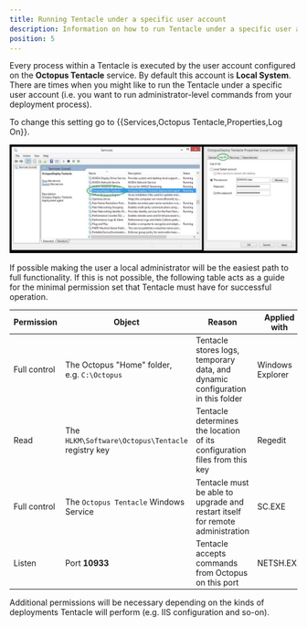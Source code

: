 ```yaml
---
title: Running Tentacle under a specific user account
description: Information on how to run Tentacle under a specific user account.
position: 5
---
```


Every process within a Tentacle is executed by the user account configured on the **Octopus Tentacle** service. By default this account is **Local System**. There are times when you might like to run the Tentacle under a specific user account (i.e. you want to run administrator-level commands from your deployment process).

To change this setting go to {{Services,Octopus Tentacle,Properties,Log On}}.

![](/docs/images/3048117/3277918.jpg "width=500")

If possible making the user a local administrator will be the easiest path to full functionality. If this is not possible, the following table acts as a guide for the minimal permission set that Tentacle must have for successful operation.

| Permission   | Object                                   | Reason                                   | Applied with     |
| ------------ | ---------------------------------------- | ---------------------------------------- | ---------------- |
| Full control | The Octopus "Home" folder, e.g. `C:\Octopus` | Tentacle stores logs, temporary data, and dynamic configuration in this folder | Windows Explorer |
| Read         | The `HLKM\Software\Octopus\Tentacle` registry key | Tentacle determines the location of its configuration files from this key | Regedit          |
| Full control | The `Octopus Tentacle` Windows Service   | Tentacle must be able to upgrade and restart itself for remote administration | SC.EXE           |
| Listen       | Port **10933**                           | Tentacle accepts commands from Octopus on this port | NETSH.EXE        |

Additional permissions will be necessary depending on the kinds of deployments Tentacle will perform (e.g. IIS configuration and so-on).
